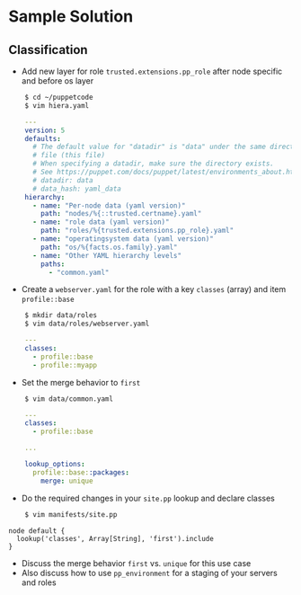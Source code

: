 # Sample Solution

## Classification

* Add new layer for role `trusted.extensions.pp_role` after node specific and before os layer

```bash
    $ cd ~/puppetcode
    $ vim hiera.yaml
```

```yaml
    ---
    version: 5
    defaults:
      # The default value for "datadir" is "data" under the same directory as the hiera.yaml
      # file (this file)
      # When specifying a datadir, make sure the directory exists.
      # See https://puppet.com/docs/puppet/latest/environments_about.html for further details on environments.
      # datadir: data
      # data_hash: yaml_data
    hierarchy:
      - name: "Per-node data (yaml version)"
        path: "nodes/%{::trusted.certname}.yaml"
      - name: "role data (yaml version)"
        path: "roles/%{trusted.extensions.pp_role}.yaml"
      - name: "operatingsystem data (yaml version)"
        path: "os/%{facts.os.family}.yaml"
      - name: "Other YAML hierarchy levels"
        paths:
          - "common.yaml"
```

* Create a `webserver.yaml` for the role with a key `classes` (array) and item `profile::base`

```bash
    $ mkdir data/roles
    $ vim data/roles/webserver.yaml
```

```yaml
    ---
    classes:
      - profile::base
      - profile::myapp
```

* Set the merge behavior to `first` 

```bash
    $ vim data/common.yaml
```

```yaml
    ---
    classes:
      - profile::base

    ...

    lookup_options:
      profile::base::packages:
        merge: unique
```

* Do the required changes in your `site.pp` lookup and declare classes

```bash
    $ vim manifests/site.pp
```

```puppet
node default {
  lookup('classes', Array[String], 'first').include
}
```

* Discuss the merge behavior `first` vs. `unique` for this use case
* Also discuss how to use `pp_environment` for a staging of your servers and roles
